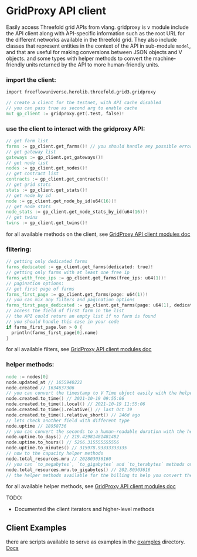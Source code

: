 # GridProxy API client

Easily access Threefold grid APIs from vlang. gridproxy is v module include the API client along with API-specific information such as the root URL for the different networks available in the threefold grid. They also include classes that represent entities in the context of the API in sub-module `model`, and that are useful for making conversions between JSON objects and V objects. and some types with helper methods to convert the machine-friendly units returned by the API to more human-friendly units.

### import the client:

```v
import freeflowuniverse.herolib.threefold.grid3.gridproxy

// create a client for the testnet, with API cache disabled
// you can pass true as second arg to enable cache
mut gp_client := gridproxy.get(.test, false)!

```

### use the client to interact with the gridproxy API:

```v
// get farm list
farms := gp_client.get_farms()! // you should handle any possible errors in your code
// get gateway list
gateways := gp_client.get_gateways()!
// get node list
nodes := gp_client.get_nodes()!
// get contract list
contracts := gp_client.get_contracts()!
// get grid stats
stats := gp_client.get_stats()!
// get node by id
node := gp_client.get_node_by_id(u64(16))!
// get node stats
node_stats := gp_client.get_node_stats_by_id(u64(16))!
// get twins
twins := gp_client.get_twins()!
```

for all available methods on the client, see [GridProxy API client modules doc](./docs/)

### filtering:

```v
// getting only dedicated farms
farms_dedicated := gp_client.get_farms(dedicated: true)!
// getting only farms with at least one free ip
farms_with_free_ips := gp_client.get_farms(free_ips: u64(1))!
// pagination options:
// get first page of farms
farms_first_page := gp_client.get_farms(page: u64(1))!
// you can mix any filters and pagination options
farms_first_page_dedicated := gp_client.get_farms(page: u64(1), dedicated: true)!
// access the field of first farm in the list
// the API could return an empty list if no farm is found
// you should handle this case in your code
if farms_first_page.len > 0 {
  println(farms_first_page[0].name)
}
```

for all available filters, see [GridProxy API client modules doc](./docs/)

### helper methods:

```v
node := nodes[0]
node.updated_at // 1655940222
node.created // 1634637306
// you can convert the timestamp to V Time object easily with the helper method
node.created.to_time() // 2021-10-19 09:55:06
node.created.to_time().local() // 2021-10-19 11:55:06
node.created.to_time().relative() // last Oct 19
node.created.to_time().relative_short() // 246d ago
// lets check another field with different type
node.uptime // 18958736
// you can convert the seconds to a human-readable duration with the helper method
node.uptime.to_days() // 219.42981481481482
node.uptime.to_hours() // 5266.315555555556
node.uptime.to_minutes() // 315978.93333333335
// now to the capacity helper methods
node.total_resources.mru // 202803036160
// you can `to_megabytes`, `to_gigabytes` and `to_terabytes` methods on any resources field.
node.total_resources.mru.to_gigabytes() // 202.80303616
// the helper methods available for the billing to help you convert the TFT units as well
```

for all available helper methods, see [GridProxy API client modules doc](./docs/)

TODO:

- Documented the client iterators and higher-level methods

## Client Examples

there are scripts available to serve as examples in the [examples](../examples/) directory. [Docs](../examples/README.md)
